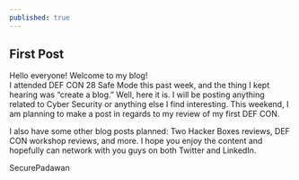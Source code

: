 ```yaml
---
published: true
---
```

## First Post

Hello everyone! Welcome to my blog!  
I attended DEF CON 28 Safe Mode this past week, and the thing I kept hearing was “create a blog.” Well, here it is. I will be posting anything related to Cyber Security or anything else I find interesting. This weekend, I am planning to make a post in regards to my review of my first DEF CON.  
  
I also have some other blog posts planned: Two Hacker Boxes reviews, DEF CON workshop reviews, and more.
I hope you enjoy the content and hopefully can network with you guys on both Twitter and LinkedIn.  
  
SecurePadawan
